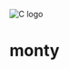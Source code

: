 ![C logo](https://seeklogo.com/images/C/c-programming-language-logo-9B32D017B1-seeklogo.com.png)

# monty

